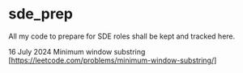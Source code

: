 # sde_prep

All my code to prepare for SDE roles shall be kept and tracked here.

16 July 2024
Minimum window substring [https://leetcode.com/problems/minimum-window-substring/]
